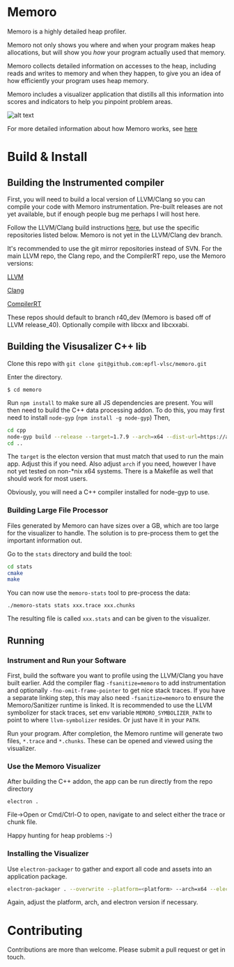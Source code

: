 # Memoro 

Memoro is a highly detailed heap profiler. 

Memoro not only shows you where and when your program makes heap allocations, but will show you _how_ your program actually used that memory.

Memoro collects detailed information on accesses to the heap, including reads and writes to memory and when they happen, to give you an idea of how efficiently your program uses heap memory. 

Memoro includes a visualizer application that distills all this information into scores and indicators to help you pinpoint problem areas. 

![alt text](assets/memoro_screen.png)

For more detailed information about how Memoro works, see [here](https://github.com/epfl-vlsc/memoro/blob/master/docs/memoro_ismm.pdf)

# Build & Install

## Building the Instrumented compiler

First, you will need to build a local version of LLVM/Clang so you can compile your code with Memoro instrumentation. 
Pre-built releases are not yet available, but if enough people bug me perhaps I will host here. 

Follow the LLVM/Clang build instructions [here](https://releases.llvm.org/4.0.1/docs/GettingStarted.html), but use the specific repositories listed below.
Memoro is not yet in the LLVM/Clang dev branch.

It's recommended to use the git mirror repositories instead of SVN. 
For the main LLVM repo, the Clang repo, and the CompilerRT repo, use the Memoro versions:

[LLVM](https://github.com/epfl-vlsc/llvm)

[Clang](https://github.com/epfl-vlsc/clang)

[CompilerRT](https://github.com/epfl-vlsc/compiler-rt)

These repos should default to branch r40\_dev (Memoro is based off of LLVM release\_40).
Optionally compile with libcxx and libcxxabi. 

## Building the Visusalizer C++ lib

Clone this repo with `git clone git@github.com:epfl-vlsc/memoro.git`

Enter the directory.

`$ cd memoro`

Run `npm install` to make sure all JS dependencies are present. 
You will then need to build the C++ data processing addon. 
To do this, you may first need to install `node-gyp` (`npm install -g node-gyp`)
Then, 

```bash
cd cpp
node-gyp build --release --target=1.7.9 --arch=x64 --dist-url=https://atom.io/download/electron
cd ..
```

The `target` is the electon version that must match that used to run the main app.
Adjust this if you need. 
Also adjust `arch` if you need, however I have not yet tested on non-\*nix x64 systems.
There is a Makefile as well that should work for most users. 

Obviously, you will need a C++ compiler installed for node-gyp to use. 

### Building Large File Processor

Files generated by Memoro can have sizes over a GB, which are too large for the visualizer to handle.
The solution is to pre-process them to get the important information out.

Go to the `stats` directory and build the tool:

```bash
cd stats
cmake
make
```

You can now use the `memoro-stats` tool to pre-process the data:

`./memoro-stats stats xxx.trace xxx.chunks`

The resulting file is called `xxx.stats` and can be given to the visualizer.

## Running

### Instrument and Run your Software

First, build the software you want to profile using the LLVM/Clang you have built earlier. 
Add the compiler flag `-fsanitize=memoro` to add instrumentation and optionally `-fno-omit-frame-pointer` to get nice stack traces. 
If you have a separate linking step, this may also need `-fsanitize=memoro` to ensure the Memoro/Sanitizer runtime is linked. 
It is recommended to use the LLVM symbolizer for stack traces, set env variable `MEMORO_SYMBOLIZER_PATH` to point to where `llvm-symbolizer` resides. 
Or just have it in your `PATH`. 

Run your program. After completion, the Memoro runtime will generate two files, `*.trace` and `*.chunks`. These can be opened and viewed using the visualizer. 

### Use the Memoro Visualizer

After building the C++ addon, the app can be run directly from the repo directory

```
electron .
```

File-\>Open or Cmd/Ctrl-O to open, navigate to and select either the trace or chunk file. 

Happy hunting for heap problems :-)


### Installing the Visualizer

Use `electron-packager` to gather and export all code and assets into an application package. 

```bash
electron-packager . --overwrite --platform=<platform> --arch=x64 --electron-version=1.7.9 --icon=assets/icons/icon64.icns --prune=true --out=release-builds
```

Again, adjust the platform, arch, and electron version if necessary.

# Contributing

Contributions are more than welcome. 
Please submit a pull request or get in touch. 

